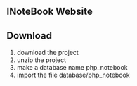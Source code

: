 ## INoteBook Website

## Download 
  1. download the project 
  2. unzip the project
  3. make a database name php_notebook
  4. import the file database/php_notebook
